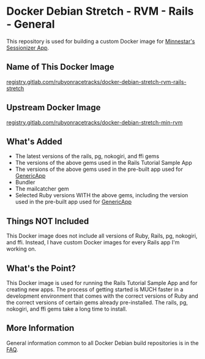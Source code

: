 # Docker Debian Stretch - RVM - Rails - General

This repository is used for building a custom Docker image for [Minnestar's Sessionizer App](https://github.com/minnestar/sessionizer).

## Name of This Docker Image
[registry.gitlab.com/rubyonracetracks/docker-debian-stretch-rvm-rails-stretch](https://gitlab.com/rubyonracetracks/docker-debian-stretch-rvm-rails-stretch/container_registry)

## Upstream Docker Image
[registry.gitlab.com/rubyonracetracks/docker-debian-stretch-min-rvm](https://gitlab.com/rubyonracetracks/docker-debian-stretch-min-rvm/container_registry)

## What's Added
* The latest versions of the rails, pg, nokogiri, and ffi gems
* The versions of the above gems used in the Rails Tutorial Sample App
* The versions of the above gems used in the pre-built app used for [GenericApp](https://www.genericapp.net/)
* Bundler
* The mailcatcher gem
* Selected Ruby versions WITH the above gems, including the version used in the pre-built app used for [GenericApp](https://www.genericapp.net/)

## Things NOT Included
This Docker image does not include all versions of Ruby, Rails, pg, nokogiri, and ffi.  Instead, I have custom Docker images for every Rails app I'm working on.

## What's the Point?
This Docker image is used for running the Rails Tutorial Sample App and for creating new apps.  The process of getting started is MUCH faster in a development environment that comes with the correct versions of Ruby and the correct versions of certain gems already pre-installed.  The rails, pg, nokogiri, and ffi gems take a long time to install.

## More Information
General information common to all Docker Debian build repositories is in the [FAQ](https://gitlab.com/rubyonracetracks/docker-debian-common/blob/master/FAQ.md).
